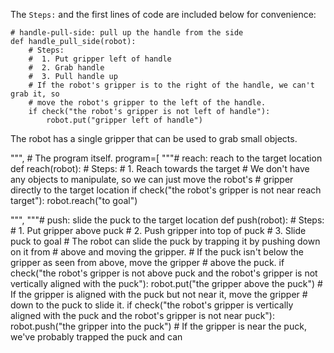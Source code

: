 

The `Steps:` and the first lines of code are included below for convenience:

```
# handle-pull-side: pull up the handle from the side
def handle_pull_side(robot):
    # Steps:
    #  1. Put gripper left of handle
    #  2. Grab handle
    #  3. Pull handle up
    # If the robot's gripper is to the right of the handle, we can't grab it, so
    # move the robot's gripper to the left of the handle.
    if check("the robot's gripper is not left of handle"):
        robot.put("gripper left of handle")
```

The robot has a single gripper that can be used to grab small objects.

""",
    # The program itself.
    program=[
        """# reach: reach to the target location
def reach(robot):
    # Steps:
    #  1. Reach towards the target
    # We don't have any objects to manipulate, so we can just move the robot's
    # gripper directly to the target location
    if check("the robot's gripper is not near reach target"):
        robot.reach("to goal")

""",
        """# push: slide the puck to the target location
def push(robot):
    # Steps:
    #  1. Put gripper above puck
    #  2. Push gripper into top of puck
    #  3. Slide puck to goal
    # The robot can slide the puck by trapping it by pushing down on it from
    # above and moving the gripper.
    # If the puck isn't below the gripper as seen from above, move the gripper
    # above the puck.
    if check("the robot's gripper is not above puck and the robot's gripper is not vertically aligned with the puck"):
        robot.put("the gripper above the puck")
    # If the gripper is aligned with the puck but not near it, move the gripper
    # down to the puck to slide it.
    if check("the robot's gripper is vertically aligned with the puck and the robot's gripper is not near puck"):
        robot.push("the gripper into the puck")
    # If the gripper is near the puck, we've probably trapped the puck and can
